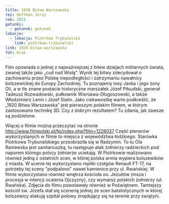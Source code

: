 ```yaml
---
title: 1920 Bitwa Warszawska
rez: Hoffman Jerzy
rok: 2011
gatunki: 
  - gatunek: gatunek
lokacje:
  - lokacja: Piotrków Trybunalski
    link: piotrkow-trybunalski
link: 1920-bitwa-warszawska
fot: brak
---
```

Film opowiada o jednej z najważniejszej z bitew dziejach militarnych świata, zwanej także jako „cud nad Wisłą”. Wynik tej bitwy zdecydował o zachowaniu przez Polskę niepodległości i zatrzymaniu nawałnicy bolszewickiej do Europy Zachodniej.
Tu poznajemy losy Janka i jego żony Oli, a w tle znane postacie historyczne marszałek Józef Piłsudski, generał Tadeusz Rozwadowski, pułkownik Wieniawa-Długoszowski, a także Włodzimierz Lenin i Józef Stalin.
Jako ciekawostkę warto podkreślić, że „1920 Bitwa Warszawska” jest pierwszym polskim filmem, w którym zastosowano technikę 3D. Czy z dobrym rezultatem? Tu zdania, jak zawsze są podzielone.

Więcej o filmie można przeczytać na stronie http://www.filmpolski.pl/fp/index.php?film=1226037
Część plenerów wykorzystanych w filmie to miejsca z województwa łódzkiego. Starówka Piotrkowa Trybunalskiego przeobraziła się w Radzymin. To tu Ola Raniewska jest sanitariuszką, tu następuje atak żołnierzy radzieckich pod naporem którego polscy żołnierze uciekają. W Piotrkowie realizowano również jedną z ostatnich scen, w której polska armia wypiera bolszewików z miasta. W scenie tej wykorzystano repliki czołgów Renault FT-17, na potrzeby tej sceny "podpalono" nawet kamienice przy ul. Rwańskiej. W filmie wykorzystano również wnętrza kościoła oo. Jezuitów (msza i procesja w intencji ocalenia Ojczyzny), czy wymarsz polskich żołnierzy (ul. Rwańska).
Zdjęcia do filmu powstawały również w Poświętnem. Tamtejszy kościół św. Józefa stał się scenerią jednej ze scen batalistycznych w której bolszewicy atakują szpital polowy znajdujący się na terenie przy świątyni.  
